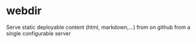 # webdir

Serve static deployable content (html, markdown,...) from on github from a single configurable server

